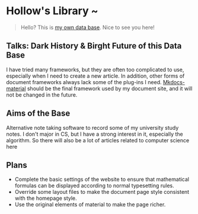 # Hollow's Library ~

> Hello? This is [my own data base](https://docs.hollowlib.top). Nice to see you here!

## Talks: Dark History & Birght Future of this Data Base

I have tried many frameworks, but they are often too complicated to use, especially when I need to create a new article. In addition, other forms of document frameworks always lack some of the plug-ins I need. [Mkdocs-material](https://squidfunk.github.io/mkdocs-material/) should be the final framework used by my document site, and it will not be changed in the future.

## Aims of the Base

Alternative note taking software to record some of my university study notes. I don't major in CS, but I have a strong interest in it, especially the algorithm. So there will also be a lot of articles related to computer science here

## Plans

- Complete the basic settings of the website to ensure that mathematical formulas can be displayed according to normal typesetting rules.
- Override some layout files to make the document page style consistent with the homepage style.
- Use the original elements of material to make the page richer.